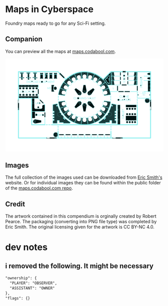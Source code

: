 # Maps in Cyberspace
Foundry maps ready to go for any Sci-Fi setting.

## Companion
You can preview all the maps at [maps.codabool.com](https://maps.codabool.com).

![map image](https://github.com/codabool/maps-in-cyberspace/blob/main/tiles/320-1.png?raw=true)

## Images
The full collection of the images used can be downloaded from <a href="http://gurpsland.no-ip.org/geomorphs/">Eric Smith's</a> website. Or for individual images they can be found within the public folder of the [maps.codabool.com repo](https://github.com/codabool/maps.codabool.com).

## Credit
The artwork contained in this compendium is orginally created by Robert Pearce. The packaging (converting into PNG file type) was completed by Eric Smith. The original licensing given for the artwork is CC BY-NC 4.0.

# dev notes
## i removed the following. It might be necessary

```
"ownership": {
  "PLAYER": "OBSERVER",
  "ASSISTANT": "OWNER"
},
"flags": {}
```